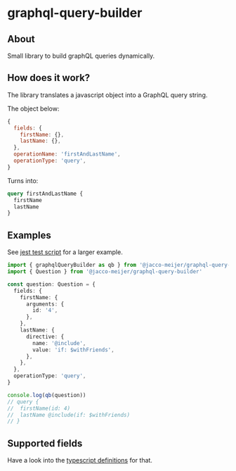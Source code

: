 # graphql-query-builder

## About

Small library to build graphQL queries dynamically.

## How does it work?

The library translates a javascript object into a GraphQL query string.

The object below:
```javascript
{
  fields: {
    firstName: {},
    lastName: {},
  },
  operationName: 'firstAndLastName',
  operationType: 'query',
}
```

Turns into:
```graphql
query firstAndLastName {
  firstName
  lastName
}
```

## Examples

See [jest test script](src/graphql-query-builder.int.test.ts) for a larger example.

```typescript
import { graphqlQueryBuilder as qb } from '@jacco-meijer/graphql-query-builder'
import { Question } from '@jacco-meijer/graphql-query-builder'

const question: Question = {
  fields: {
    firstName: {
      arguments: {
        id: '4',
      },
    },
    lastName: {
      directive: {
        name: '@include',
        value: 'if: $withFriends',
      },
    },
  },
  operationType: 'query',
}

console.log(qb(question))
// query {
//  firstName(id: 4)
//  lastName @include(if: $withFriends)
// }
```

## Supported fields

Have a look into the [typescript definitions](./src/types/question.ts) for that.
